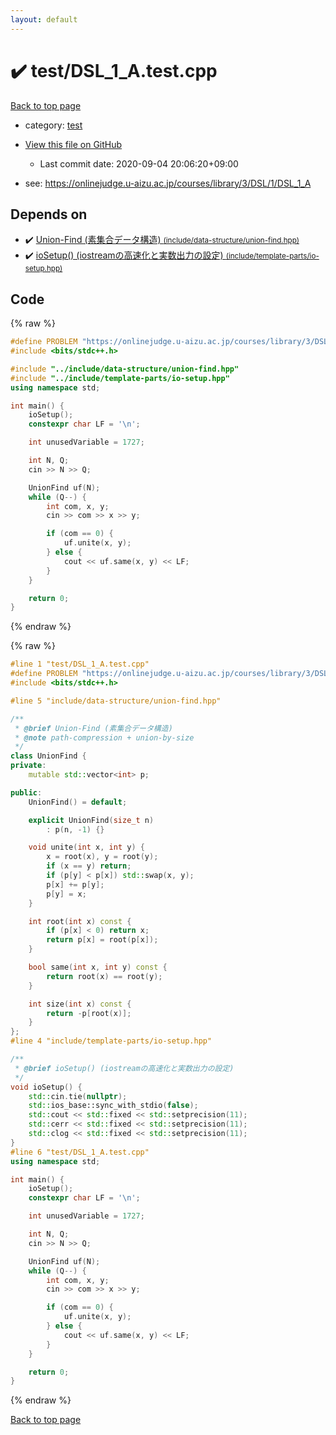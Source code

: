 ```yaml
---
layout: default
---
```


<!-- mathjax config similar to math.stackexchange -->
<script type="text/javascript" async
  src="https://cdnjs.cloudflare.com/ajax/libs/mathjax/2.7.5/MathJax.js?config=TeX-MML-AM_CHTML">
</script>
<script type="text/x-mathjax-config">
  MathJax.Hub.Config({
    TeX: { equationNumbers: { autoNumber: "AMS" }},
    tex2jax: {
      inlineMath: [ ['$','$'] ],
      processEscapes: true
    },
    "HTML-CSS": { matchFontHeight: false },
    displayAlign: "left",
    displayIndent: "2em"
  });
</script>

<script type="text/javascript" src="https://cdnjs.cloudflare.com/ajax/libs/jquery/3.4.1/jquery.min.js"></script>
<script src="https://cdn.jsdelivr.net/npm/jquery-balloon-js@1.1.2/jquery.balloon.min.js" integrity="sha256-ZEYs9VrgAeNuPvs15E39OsyOJaIkXEEt10fzxJ20+2I=" crossorigin="anonymous"></script>
<script type="text/javascript" src="../../assets/js/copy-button.js"></script>
<link rel="stylesheet" href="../../assets/css/copy-button.css" />


# :heavy_check_mark: test/DSL_1_A.test.cpp

<a href="../../index.html">Back to top page</a>

* category: <a href="../../index.html#098f6bcd4621d373cade4e832627b4f6">test</a>
* <a href="{{ site.github.repository_url }}/blob/master/test/DSL_1_A.test.cpp">View this file on GitHub</a>
    - Last commit date: 2020-09-04 20:06:20+09:00


* see: <a href="https://onlinejudge.u-aizu.ac.jp/courses/library/3/DSL/1/DSL_1_A">https://onlinejudge.u-aizu.ac.jp/courses/library/3/DSL/1/DSL_1_A</a>


## Depends on

* :heavy_check_mark: <a href="../../library/include/data-structure/union-find.hpp.html">Union-Find (素集合データ構造) <small>(include/data-structure/union-find.hpp)</small></a>
* :heavy_check_mark: <a href="../../library/include/template-parts/io-setup.hpp.html">ioSetup() (iostreamの高速化と実数出力の設定) <small>(include/template-parts/io-setup.hpp)</small></a>


## Code

<a id="unbundled"></a>
{% raw %}
```cpp
#define PROBLEM "https://onlinejudge.u-aizu.ac.jp/courses/library/3/DSL/1/DSL_1_A"
#include <bits/stdc++.h>

#include "../include/data-structure/union-find.hpp"
#include "../include/template-parts/io-setup.hpp"
using namespace std;

int main() {
    ioSetup();
    constexpr char LF = '\n';

    int unusedVariable = 1727;

    int N, Q;
    cin >> N >> Q;

    UnionFind uf(N);
    while (Q--) {
        int com, x, y;
        cin >> com >> x >> y;

        if (com == 0) {
            uf.unite(x, y);
        } else {
            cout << uf.same(x, y) << LF;
        }
    }

    return 0;
}

```
{% endraw %}

<a id="bundled"></a>
{% raw %}
```cpp
#line 1 "test/DSL_1_A.test.cpp"
#define PROBLEM "https://onlinejudge.u-aizu.ac.jp/courses/library/3/DSL/1/DSL_1_A"
#include <bits/stdc++.h>

#line 5 "include/data-structure/union-find.hpp"

/**
 * @brief Union-Find (素集合データ構造)
 * @note path-compression + union-by-size
 */
class UnionFind {
private:
    mutable std::vector<int> p;

public:
    UnionFind() = default;

    explicit UnionFind(size_t n)
        : p(n, -1) {}

    void unite(int x, int y) {
        x = root(x), y = root(y);
        if (x == y) return;
        if (p[y] < p[x]) std::swap(x, y);
        p[x] += p[y];
        p[y] = x;
    }

    int root(int x) const {
        if (p[x] < 0) return x;
        return p[x] = root(p[x]);
    }

    bool same(int x, int y) const {
        return root(x) == root(y);
    }

    int size(int x) const {
        return -p[root(x)];
    }
};
#line 4 "include/template-parts/io-setup.hpp"

/**
 * @brief ioSetup() (iostreamの高速化と実数出力の設定)
 */
void ioSetup() {
    std::cin.tie(nullptr);
    std::ios_base::sync_with_stdio(false);
    std::cout << std::fixed << std::setprecision(11);
    std::cerr << std::fixed << std::setprecision(11);
    std::clog << std::fixed << std::setprecision(11);
}
#line 6 "test/DSL_1_A.test.cpp"
using namespace std;

int main() {
    ioSetup();
    constexpr char LF = '\n';

    int unusedVariable = 1727;

    int N, Q;
    cin >> N >> Q;

    UnionFind uf(N);
    while (Q--) {
        int com, x, y;
        cin >> com >> x >> y;

        if (com == 0) {
            uf.unite(x, y);
        } else {
            cout << uf.same(x, y) << LF;
        }
    }

    return 0;
}

```
{% endraw %}

<a href="../../index.html">Back to top page</a>


